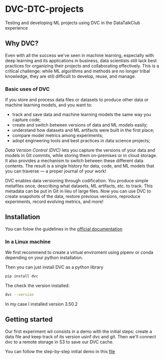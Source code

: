 # DVC-DTC-projects
Testing and developing ML projects using DVC in the DataTalkClub experience

## Why DVC?

Even with all the success we've seen in machine learning, especially with deep learning and its applications in business, data scientists still lack best practices for organizing their projects and collaborating effectively. This is a critical challenge: while ML algorithms and methods are no longer tribal knowledge, they are still difficult to develop, reuse, and manage.

### Basic uses of DVC

If you store and process data files or datasets to produce other data or machine learning models, and you want to:

- track and save data and machine learning models the same way you capture code;
- create and switch between versions of data and ML models easily;
- understand how datasets and ML artifacts were built in the first place;
- compare model metrics among experiments;
- adopt engineering tools and best practices in data science projects;

*Data Version Control (DVC)* lets you capture the versions of your data and models in Git commits, while storing them on-premises or in cloud storage. It also provides a mechanism to switch between these different data contents. The result is a single history for data, code, and ML models that you can traverse — a proper journal of your work!

DVC enables data versioning through codification. You produce simple metafiles once, describing what datasets, ML artifacts, etc. to track. This metadata can be put in Git in lieu of large files. Now you can use DVC to create snapshots of the data, restore previous versions, reproduce experiments, record evolving metrics, and more!

## Installation

You can folow the guidelines in the [official documentation](https://dvc.org/doc/install)

### In a Linux machine

We first recommend to create a virtual enviroment using pipenv or conda depending on your python installation.

Then you can just install DVC as a python library

```bash
pip install dvc
```
The check the version installed:

```bash
dvc --version
```

In my case I installed version 3.50.2

## Getting started

Our first experiment wil consists in a demo with the initial steps: create a data file and keep track of its version usinf dvc and git. 
Then we'll connect dvc to a remote storage in S3 to save our DVC cache.

You can follow the step-by-step initial demo in this [file](./basic-demo/README.md)




